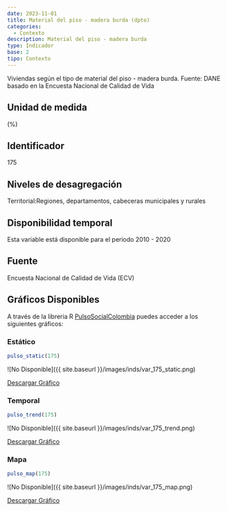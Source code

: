 ```yaml
---
date: 2023-11-01
title: Material del piso - madera burda (dpto)
categories:
  - Contexto
description: Material del piso - madera burda
type: Indicador
base: 2
tipo: Contexto
--- 
```


Viviendas según el tipo de material del piso - madera burda.
Fuente: DANE basado en la Encuesta Nacional de Calidad de Vida

## Unidad de medida
(%)

## Identificador
175

## Niveles de desagregación
Territorial:Regiones, departamentos, cabeceras municipales y rurales

## Disponibilidad temporal
Esta variable está disponible para el periodo 2010 - 2020

## Fuente
Encuesta Nacional de Calidad de Vida (ECV)

## Gráficos Disponibles

A través de la libreria R [PulsoSocialColombia](https://github.com/pulsosocialcolombia/PulsoSocialColombia) puedes acceder a los siguientes gráficos:

### Estático

``` R
pulso_static(175)
```

![No Disponible]({{ site.baseurl }}/images/inds/var_175_static.png)

<a href='{{ site.baseurl }}/images/inds/var_175_static.png'>Descargar Gráfico</a>

### Temporal

``` R
pulso_trend(175)
```

![No Disponible]({{ site.baseurl }}/images/inds/var_175_trend.png)

<a href='{{ site.baseurl }}/images/inds/var_175_trend.png'>Descargar Gráfico</a>

### Mapa

``` R
pulso_map(175)
```

![No Disponible]({{ site.baseurl }}/images/inds/var_175_map.png)

<a href='{{ site.baseurl }}/images/inds/var_175_map.png'>Descargar Gráfico</a>